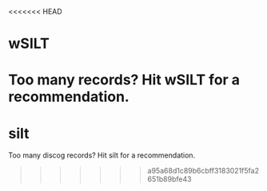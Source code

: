 <<<<<<< HEAD
# wSILT
Too many records? Hit wSILT for a recommendation.
=======
# silt
Too many discog records? Hit silt for a recommendation.
>>>>>>> a95a68d1c89b6cbff3183021f5fa2651b89bfe43
